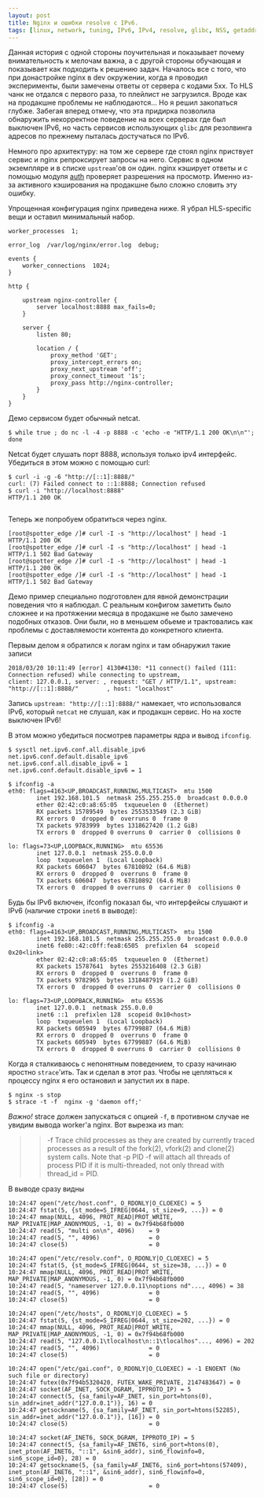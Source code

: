 ```yaml
---
layout: post
title: Nginx и ошибки resolve с IPv6.
tags: [linux, network, tuning, IPv6, IPv4, resolve, glibc, NSS, getaddrinfo]
---
```


Данная история с одной стороны поучительная и показывает почему внимательность к мелочам важна, а с другой стороны
обучающая и показывает как подходить к решению задач. Началось все с того, что при донастройке nginx в dev окружении,
когда я проводил эксперименты, были замечены ответы от сервера с кодами 5xx. То HLS чанк не отдался с первого раза,
то плейлист не загрузился. Вроде как на продакшне проблемы не наблюдаются... Но я решил закопаться глубже. Забегая
вперед отмечу, что эта придирка позволила обнаружить некорректное поведение на всех серверах где был выключен IPv6,
но часть сервисов использующих `glibc` для резолвинга адресов по прежнему пыталась достучаться по IPv6. 

Немного про архитектуру: на том же сервере где стоял nginx приствует сервис и nginx репроксирует запросы на него.
Сервис в одном экземпляре и в списке `upstream`'ов он один. nginx кэширует ответы и с помощью модуля
[auth](http://nginx.org/ru/docs/http/ngx_http_auth_request_module.html) проверяет разрешения на просмотр. Именно из-за
активного кэширования на продакшне было сложно словить эту ошибку.

Упрощенная конфигурация nginx приведена ниже. Я убрал HLS-specific вещи и оставил минимальный набор.

```
worker_processes  1;

error_log  /var/log/nginx/error.log  debug;

events {
    worker_connections  1024;
}

http {

    upstream nginx-controller {
        server localhost:8888 max_fails=0;
    }

    server {
        listen 80;

        location / {
            proxy_method 'GET';
            proxy_intercept_errors on;
            proxy_next_upstream 'off';
            proxy_connect_timeout '1s';
            proxy_pass http://nginx-controller;
        }
    }
}
```

Демо сервисом будет обычный netcat.

```
$ while true ; do nc -l -4 -p 8888 -c 'echo -e "HTTP/1.1 200 OK\n\n"'; done
```

Netcat будет слушать порт 8888, используя только ipv4 интерфейс. Убедиться в этом можно с помощью curl:

```
$ curl -i -g -6 "http://[::1]:8888/"
curl: (7) Failed connect to ::1:8888; Connection refused
$ curl -i "http://localhost:8888"
HTTP/1.1 200 OK


```

Теперь же попробуем обратиться через nginx.

```
[root@spotter_edge /]# curl -I -s "http://localhost" | head -1
HTTP/1.1 200 OK
[root@spotter_edge /]# curl -I -s "http://localhost" | head -1
HTTP/1.1 502 Bad Gateway
[root@spotter_edge /]# curl -I -s "http://localhost" | head -1
HTTP/1.1 200 OK
[root@spotter_edge /]# curl -I -s "http://localhost" | head -1
HTTP/1.1 502 Bad Gateway
```

Демо пример специально подготовлен для явной демонстрации поведения что я наблюдал. С реальным конфигом заметить было
сложнее и на протяжении месяца в продакшне не было замечено подобных отказов. Они были, но в меньшем обьеме и
трактовались как проблемы с доставляемости контента до конкретного клиента.

Первым делом я обратился к логам nginx и там обнаружил такие записи

```
2018/03/20 10:11:49 [error] 4130#4130: *11 connect() failed (111: Connection refused) while connecting to upstream,
client: 127.0.0.1, server: , request: "GET / HTTP/1.1", upstream: "http://[::1]:8888/"        , host: "localhost"
```

Запись `upstream: "http://[::1]:8888/"` намекает, что использовался IPv6, который `netcat` не слушал, как и продакшн
сервис. Но на хосте выключен IPv6!

В этом можно убедиться посмотрев параметры ядра и вывод `ifconfig`.

```
$ sysctl net.ipv6.conf.all.disable_ipv6 net.ipv6.conf.default.disable_ipv6
net.ipv6.conf.all.disable_ipv6 = 1
net.ipv6.conf.default.disable_ipv6 = 1

$ ifconfig -a
eth0: flags=4163<UP,BROADCAST,RUNNING,MULTICAST>  mtu 1500
        inet 192.168.101.5  netmask 255.255.255.0  broadcast 0.0.0.0
        ether 02:42:c0:a8:65:05  txqueuelen 0  (Ethernet)
        RX packets 15789549  bytes 2553533549 (2.3 GiB)
        RX errors 0  dropped 0  overruns 0  frame 0
        TX packets 9783999  bytes 1318627420 (1.2 GiB)
        TX errors 0  dropped 0 overruns 0  carrier 0  collisions 0

lo: flags=73<UP,LOOPBACK,RUNNING>  mtu 65536
        inet 127.0.0.1  netmask 255.0.0.0
        loop  txqueuelen 1  (Local Loopback)
        RX packets 606047  bytes 67810892 (64.6 MiB)
        RX errors 0  dropped 0  overruns 0  frame 0
        TX packets 606047  bytes 67810892 (64.6 MiB)
        TX errors 0  dropped 0 overruns 0  carrier 0  collisions 0
```

Будь бы IPv6 включен, ifconfig показал бы, что интерфейсы слушают и IPv6 (наличие строки `inet6` в выводе):

```
$ ifconfig -a
eth0: flags=4163<UP,BROADCAST,RUNNING,MULTICAST>  mtu 1500
        inet 192.168.101.5  netmask 255.255.255.0  broadcast 0.0.0.0
        inet6 fe80::42:c0ff:fea8:6505  prefixlen 64  scopeid 0x20<link>
        ether 02:42:c0:a8:65:05  txqueuelen 0  (Ethernet)
        RX packets 15787641  bytes 2553216408 (2.3 GiB)
        RX errors 0  dropped 0  overruns 0  frame 0
        TX packets 9782965  bytes 1318487919 (1.2 GiB)
        TX errors 0  dropped 0 overruns 0  carrier 0  collisions 0

lo: flags=73<UP,LOOPBACK,RUNNING>  mtu 65536
        inet 127.0.0.1  netmask 255.0.0.0
        inet6 ::1  prefixlen 128  scopeid 0x10<host>
        loop  txqueuelen 1  (Local Loopback)
        RX packets 605949  bytes 67799887 (64.6 MiB)
        RX errors 0  dropped 0  overruns 0  frame 0
        TX packets 605949  bytes 67799887 (64.6 MiB)
        TX errors 0  dropped 0 overruns 0  carrier 0  collisions 0
```

Когда я сталкиваюсь с непонятным поведением, то сразу начинаю яростно `strace`'ить. Так и сделал в этот раз.
Чтобы не цепляться к процессу nginx я его остановил и запустил их в паре.

```
$ nginx -s stop
$ strace -t -f  nginx -g 'daemon off;'
```

*Важно!* strace должен запускаться с опцией `-f`, в противном случае не увидим вывода worker'а nginx. Вот вырезка из
man:

>> -f
   Trace child processes as they are created by currently traced processes as a result of the fork(2), vfork(2) and clone(2) system calls. Note that -p PID -f will attach all threads of process PID if it is multi-threaded, not only thread with thread_id = PID.
 
В выводе сразу видны

```
10:24:47 open("/etc/host.conf", O_RDONLY|O_CLOEXEC) = 5
10:24:47 fstat(5, {st_mode=S_IFREG|0644, st_size=9, ...}) = 0
10:24:47 mmap(NULL, 4096, PROT_READ|PROT_WRITE, MAP_PRIVATE|MAP_ANONYMOUS, -1, 0) = 0x7f94b68fb000
10:24:47 read(5, "multi on\n", 4096)    = 9
10:24:47 read(5, "", 4096)              = 0
10:24:47 close(5)                       = 0

10:24:47 open("/etc/resolv.conf", O_RDONLY|O_CLOEXEC) = 5
10:24:47 fstat(5, {st_mode=S_IFREG|0644, st_size=38, ...}) = 0
10:24:47 mmap(NULL, 4096, PROT_READ|PROT_WRITE, MAP_PRIVATE|MAP_ANONYMOUS, -1, 0) = 0x7f94b68fb000
10:24:47 read(5, "nameserver 127.0.0.11\noptions nd"..., 4096) = 38
10:24:47 read(5, "", 4096)              = 0
10:24:47 close(5)                       = 0

10:24:47 open("/etc/hosts", O_RDONLY|O_CLOEXEC) = 5
10:24:47 fstat(5, {st_mode=S_IFREG|0644, st_size=202, ...}) = 0
10:24:47 mmap(NULL, 4096, PROT_READ|PROT_WRITE, MAP_PRIVATE|MAP_ANONYMOUS, -1, 0) = 0x7f94b68fb000
10:24:47 read(5, "127.0.0.1\tlocalhost\n::1\tlocalhos"..., 4096) = 202
10:24:47 read(5, "", 4096)              = 0
10:24:47 close(5)                       = 0

10:24:47 open("/etc/gai.conf", O_RDONLY|O_CLOEXEC) = -1 ENOENT (No such file or directory)
10:24:47 futex(0x7f94b5320420, FUTEX_WAKE_PRIVATE, 2147483647) = 0
10:24:47 socket(AF_INET, SOCK_DGRAM, IPPROTO_IP) = 5
10:24:47 connect(5, {sa_family=AF_INET, sin_port=htons(0), sin_addr=inet_addr("127.0.0.1")}, 16) = 0
10:24:47 getsockname(5, {sa_family=AF_INET, sin_port=htons(52285), sin_addr=inet_addr("127.0.0.1")}, [16]) = 0
10:24:47 close(5)                       = 0

10:24:47 socket(AF_INET6, SOCK_DGRAM, IPPROTO_IP) = 5
10:24:47 connect(5, {sa_family=AF_INET6, sin6_port=htons(0), inet_pton(AF_INET6, "::1", &sin6_addr), sin6_flowinfo=0, sin6_scope_id=0}, 28) = 0
10:24:47 getsockname(5, {sa_family=AF_INET6, sin6_port=htons(57409), inet_pton(AF_INET6, "::1", &sin6_addr), sin6_flowinfo=0, sin6_scope_id=0}, [28]) = 0
10:24:47 close(5)                       = 0

```

